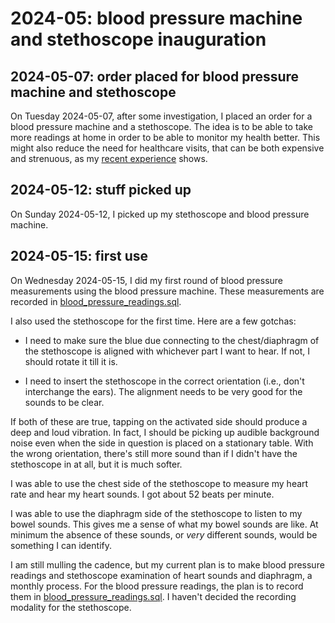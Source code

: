 # 2024-05: blood pressure machine and stethoscope inauguration

## 2024-05-07: order placed for blood pressure machine and stethoscope

On Tuesday 2024-05-07, after some investigation, I placed an order for a blood
pressure machine and a stethoscope. The idea is to be able to take
more readings at home in order to be able to monitor my health
better. This might also reduce the need for healthcare visits, that
can be both expensive and strenuous, as my [recent
experience](2024-04-30-urgent-care-visit-and-tests.md) shows.

## 2024-05-12: stuff picked up

On Sunday 2024-05-12, I picked up my stethoscope and blood pressure
machine.

## 2024-05-15: first use

On Wednesday 2024-05-15, I did my first round of blood pressure
measurements using the blood pressure machine. These measurements are
recorded in
[blood_pressure_readings.sql](../sql/blood_pressure_readings.sql).

I also used the stethoscope for the first time. Here are a few gotchas:

* I need to make sure the blue due connecting to the chest/diaphragm
  of the stethoscope is aligned with whichever part I want to hear. If
  not, I should rotate it till it is.

* I need to insert the stethoscope in the correct orientation (i.e.,
  don't interchange the ears). The alignment needs to be very good for
  the sounds to be clear.

If both of these are true, tapping on the activated side should
produce a deep and loud vibration. In fact, I should be picking up
audible background noise even when the side in question is placed on a
stationary table. With the wrong orientation, there's still more sound
than if I didn't have the stethoscope in at all, but it is much
softer.

I was able to use the chest side of the stethoscope to measure my
heart rate and hear my heart sounds. I got about 52 beats per minute.

I was able to use the diaphragm side of the stethoscope to listen to
my bowel sounds. This gives me a sense of what my bowel sounds are
like. At minimum the absence of these sounds, or *very* different
sounds, would be something I can identify.

I am still mulling the cadence, but my current plan is to make blood
pressure readings and stethoscope examination of heart sounds and
diaphragm, a monthly process. For the blood pressure readings, the
plan is to record them in
[blood_pressure_readings.sql](../sql/blood_pressure_readings.sql). I
haven't decided the recording modality for the stethoscope.
